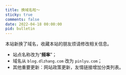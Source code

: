 ```yaml
---
title: 换域名啦～
sticky: true
comments: false
date: 2022-04-18 00:00:00
pid: bulletin
---
```


本站新换了域名，收藏本站的朋友烦请修改相关信息。

- 站点名称改为“**频率**”；
- 域名从 `blog.dlzhang.com` 改为 `pinlyu.com`；
- 其他重要更新：网站政策更新，友情链接增加分类列表。